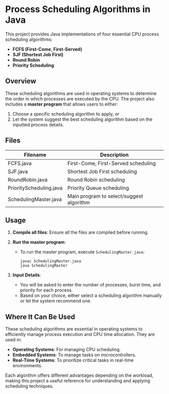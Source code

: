 
# Process Scheduling Algorithms in Java

This project provides Java implementations of four essential CPU process scheduling algorithms:

- **FCFS (First-Come, First-Served)**
- **SJF (Shortest Job First)**
- **Round Robin**
- **Priority Scheduling**

## Overview

These scheduling algorithms are used in operating systems to determine the order in which processes are executed by the CPU. The project also includes a **master program** that allows users to either:

1. Choose a specific scheduling algorithm to apply, or
2. Let the system suggest the best scheduling algorithm based on the inputted process details.

## Files

| Filename               | Description                          |
|------------------------|--------------------------------------|
| FCFS.java              | First-Come, First-Served scheduling  |
| SJF.java               | Shortest Job First scheduling        |
| RoundRobin.java        | Round Robin scheduling               |
| PriorityScheduling.java| Priority Queue scheduling            |
| SchedulingMaster.java  | Main program to select/suggest algorithm |

## Usage

1. **Compile all files**: Ensure all the files are compiled before running.
2. **Run the master program**: 
   - To run the master program, execute `SchedulingMaster.java`:
     ```
     javac SchedulingMaster.java
     java SchedulingMaster
     ```

3. **Input Details**: 
   - You will be asked to enter the number of processes, burst time, and priority for each process.
   - Based on your choice, either select a scheduling algorithm manually or let the system recommend one.

## Where It Can Be Used

These scheduling algorithms are essential in operating systems to efficiently manage process execution and CPU time allocation. They are used in:

- **Operating Systems**: For managing CPU scheduling.
- **Embedded Systems**: To manage tasks on microcontrollers.
- **Real-Time Systems**: To prioritize critical tasks in real-time environments.

Each algorithm offers different advantages depending on the workload, making this project a useful reference for understanding and applying scheduling techniques.


